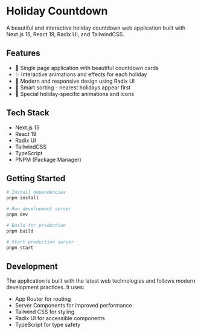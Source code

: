 # Holiday Countdown

A beautiful and interactive holiday countdown web application built with Next.js 15, React 19, Radix UI, and TailwindCSS.

## Features

- 🎯 Single page application with beautiful countdown cards
- ✨ Interactive animations and effects for each holiday
- 🎨 Modern and responsive design using Radix UI
- 📅 Smart sorting - nearest holidays appear first
- 🎊 Special holiday-specific animations and icons

## Tech Stack

- Next.js 15
- React 19
- Radix UI
- TailwindCSS
- TypeScript
- PNPM (Package Manager)

## Getting Started

```bash
# Install dependencies
pnpm install

# Run development server
pnpm dev

# Build for production
pnpm build

# Start production server
pnpm start
```

## Development

The application is built with the latest web technologies and follows modern development practices. It uses:
- App Router for routing
- Server Components for improved performance
- Tailwind CSS for styling
- Radix UI for accessible components
- TypeScript for type safety